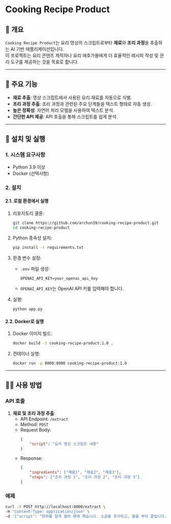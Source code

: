 # Cooking Recipe Product

## 📖 개요
`Cooking Recipe Product`는 요리 영상의 스크립트로부터 **재료**와 **조리 과정**을 추출하는 AI 기반 애플리케이션입니다.  
이 프로젝트는 요리 콘텐츠 제작자나 요리 애호가들에게 더 효율적인 레시피 작성 및 관리 도구를 제공하는 것을 목표로 합니다.

---

## 🎯 주요 기능
- **재료 추출**: 영상 스크립트에서 사용된 요리 재료를 자동으로 식별.
- **조리 과정 추출**: 조리 과정과 관련된 주요 단계들을 텍스트 형태로 자동 생성.
- **높은 정확성**: 자연어 처리 모델을 사용하여 텍스트 분석.
- **간단한 API 제공**: API 호출을 통해 스크립트를 쉽게 분석.

---

## 🚀 설치 및 실행

### 1. 시스템 요구사항
- Python 3.9 이상
- Docker (선택사항)

### 2. 설치
#### 2.1. 로컬 환경에서 실행
1. 리포지토리 클론:
    ```bash
    git clone https://github.com/archun39/cooking-recipe-product.git
    cd cooking-recipe-product
    ```

2. Python 종속성 설치:
    ```bash
    pip install -r requirements.txt
    ```

3. 환경 변수 설정:
    - `.env` 파일 생성:
        ```plaintext
        OPENAI_API_KEY=your_openai_api_key
        ```
    - `OPENAI_API_KEY`는 OpenAI API 키를 입력해야 합니다.

4. 실행:
    ```bash
    python app.py
    ```

#### 2.2. Docker로 실행
1. Docker 이미지 빌드:
    ```bash
    docker build -t cooking-recipe-product:1.0 .
    ```

2. 컨테이너 실행:
    ```bash
    docker run -p 8000:8000 cooking-recipe-product:1.0
    ```

---

## 🧑‍💻 사용 방법
### API 호출
1. **재료 및 조리 과정 추출**:
    - API Endpoint: `/extract`
    - Method: `POST`
    - Request Body:
        ```json
        {
            "script": "요리 영상 스크립트 내용"
        }
        ```
    - Response:
        ```json
        {
            "ingredients": ["재료1", "재료2", "재료3"],
            "steps": ["조리 과정 1", "조리 과정 2", "조리 과정 3"]
        }
        ```

### 예제
```bash
curl -X POST http://localhost:8000/extract \
-H "Content-Type: application/json" \
-d '{"script": "양파를 잘게 썰어 팬에 볶습니다. 소금을 추가하고, 물을 부어 끓입니다."}'
